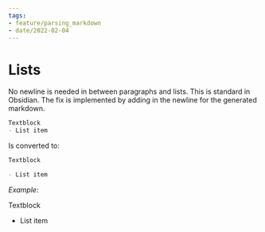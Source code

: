 ```yaml
---
tags:
- feature/parsing_markdown
- date/2022-02-04
---
```


# Lists
No newline is needed in between paragraphs and lists. This is standard in Obsidian. The fix is implemented by adding in the newline for the generated markdown.

``` md
Textblock
- List item
```

Is converted to:
``` md
Textblock

- List item
```

_Example_: 

Textblock
- List item